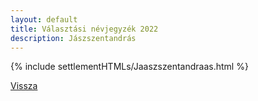 ```yaml
---
layout: default
title: Választási névjegyzék 2022
description: Jászszentandrás
---
```


{% include settlementHTMLs/Jaaszszentandraas.html %}

[Vissza](../)